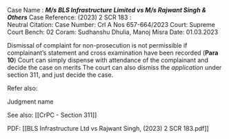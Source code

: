 Case Name : ***M/s BLS Infrastructure Limited vs M/s Rajwant Singh & Others***
Case Reference: (2023) 2 SCR 183 :  
Neutral Citation:
Case Number: Crl A Nos 657-664/2023
Court: Supreme Court
Bench: 02
Coram: Sudhanshu Dhulia, Manoj Misra
Date: 01.03.2023

Dismissal of complaint for non-prosecution is not permissible if complainant’s statement and cross examination have been recorded (**Para 10**)
	Court can simply dispense with attendance of the complainant and decide the case on merits
	The court can also dismiss the *application* under section 311, and just decide the case.

Refer also:

Judgment name

See also:
[[CrPC - Section 311]]

PDF:
[[BLS Infrastructure Ltd vs Rajwant Singh, (2023) 2 SCR 183.pdf]]